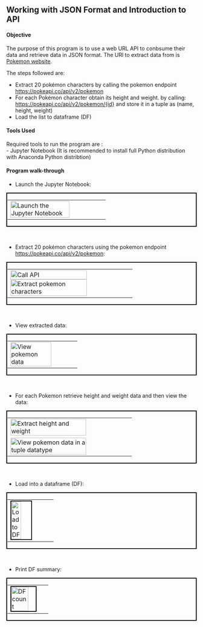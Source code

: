 <!---
Decision Science 1 Class - Exercise 5
# DS1_E5_JSON_API
--->
## Working with JSON Format and Introduction to API

#### Objective
The purpose of this program is to use a web URL API to conbsume their data and retrieve data in JSON format. The URl to extract data from is <a href="www.pokeapi.co" target="_blank">Pokemon website</a>.

The steps followed are:
- Extract 20 pokémon characters by calling the pokemon endpoint https://pokeapi.co/api/v2/pokemon
- For each Pokémon character obtain its height and weight. by calling: https://pokeapi.co/api/v2/pokemon/{id} and store it in a tuple as (name, height, weight)
- Load the list to dataframe (DF)

#### Tools Used
Required tools to run the program are :</br>
\- Jupyter Notebook (It is recommended to install full Python distribution with Anaconda Python distribtion) </br>

#### Program walk-through
- Launch the Jupyter Notebook: <br/>
<p style="border: 2px solid #000000; padding: 1px;">
<table><tr><td>
<img src="https://github.com/user-attachments/assets/0898a37d-9d86-44b4-aa15-8d237175fc76" width="80%" height="50%" alt="Launch the Jupyter Notebook" />
</td></tr></table>
</p>
</br>

- Extract 20 pokémon characters using the pokemon endpoint https://pokeapi.co/api/v2/pokemon: </br>
<p style="border: 2px solid #000000; padding: 1px;">
<table><tr><td>
<img src="https://github.com/user-attachments/assets/adad8478-709b-431e-b637-1d933fac8a6b" width="80%" height="50%" alt="Call API" />
<img src="https://github.com/user-attachments/assets/139eae56-a06d-4631-b924-3cdc57fc2c2c" width="80%" height="50%" alt="Extract pokemon characters" />
</td></tr></table>
</p>
</br>

- View extracted data: <br/>
<p style="border: 2px solid #000000; padding: 1px;">
<table><tr><td>
<img src="https://github.com/user-attachments/assets/b87c0d6f-fbd3-4cd6-907a-b2af7e77bedc" width="80%" height="50%" alt="View pokemon data"/>
</td></tr>  
</table>
</p>
</br>

- For each Pokemon retrieve height and weight data and then view the data: <br/>
<p style="border: 2px solid #000000; padding: 1px;">
<table><tr><td>
<img src="https://github.com/user-attachments/assets/a6472583-cc0c-4b10-924c-68064e09166b" width="80%" height="50%" alt="Extract height and weight"/>
</td></tr>
<tr><td>
<img src="https://github.com/user-attachments/assets/2f3c871b-15fd-4fb1-8dda-7ba97b7fe19c" width="80%" height="50%" alt="View pokemon data in a tuple datatype"/>
</td></tr></table>
</p>
</br>

- Load into a dataframe (DF): <br/>
<p style="border: 2px solid #000000; padding: 1px;">
<table><tr><td>
<img src="https://github.com/user-attachments/assets/607284a9-70dd-4b1f-bbfb-384a96020e10" height="80%" width="50%" alt="Load to DF" style="border: 2px solid black;"/>
</td></tr></table>
</p>
</br>

- Print DF summary:
<p style="border: 2px solid #000000; padding: 1px;">
<table>
<tr><td> 
<img src="https://github.com/user-attachments/assets/cb570bf6-6b78-42bb-a2de-ec45aa2505de" height="80%" width="70%" alt="DF count" style="border: 2px solid black;"/></br>
</td></tr>
</table>
</p>
